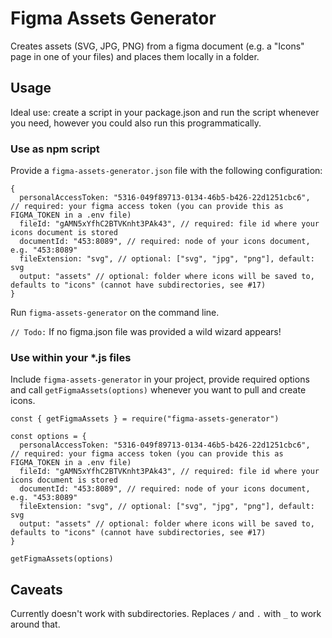 # Figma Assets Generator

Creates assets (SVG, JPG, PNG) from a figma document (e.g. a "Icons" page in one of your files) and places them locally in a folder.

## Usage

Ideal use: create a script in your package.json and run the script whenever you need, however you could also run this programmatically.

### Use as npm script

Provide a `figma-assets-generator.json` file with the following configuration:

```
{
  personalAccessToken: "5316-049f89713-0134-46b5-b426-22d1251cbc6",  // required: your figma access token (you can provide this as FIGMA_TOKEN in a .env file)
  fileId: "gAMN5xYfhC2BTVKnht3PAk43", // required: file id where your icons document is stored
  documentId: "453:8089", // required: node of your icons document, e.g. "453:8089"
  fileExtension: "svg", // optional: ["svg", "jpg", "png"], default: svg
  output: "assets" // optional: folder where icons will be saved to, defaults to "icons" (cannot have subdirectories, see #17)
}
```

Run `figma-assets-generator` on the command line.

`// Todo:` If no figma.json file was provided a wild wizard appears!

### Use within your \*.js files

Include `figma-assets-generator` in your project, provide required options and call `getFigmaAssets(options)` whenever you want to pull and create icons.

```
const { getFigmaAssets } = require("figma-assets-generator")

const options = {
  personalAccessToken: "5316-049f89713-0134-46b5-b426-22d1251cbc6",  // required: your figma access token (you can provide this as FIGMA_TOKEN in a .env file)
  fileId: "gAMN5xYfhC2BTVKnht3PAk43", // required: file id where your icons document is stored
  documentId: "453:8089", // required: node of your icons document, e.g. "453:8089"
  fileExtension: "svg", // optional: ["svg", "jpg", "png"], default: svg
  output: "assets" // optional: folder where icons will be saved to, defaults to "icons" (cannot have subdirectories, see #17)
}

getFigmaAssets(options)
```

## Caveats

Currently doesn't work with subdirectories. Replaces `/` and `.` with `_` to work around that.
